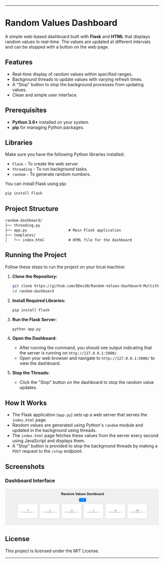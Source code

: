 
---

# Random Values Dashboard

A simple web-based dashboard built with **Flask** and **HTML** that displays random values in real-time. The values are updated at different intervals and can be stopped with a button on the web page.

## Features

- Real-time display of random values within specified ranges.
- Background threads to update values with varying refresh times.
- A "Stop" button to stop the background processes from updating values.
- Clean and simple user interface.

## Prerequisites

- **Python 3.6+** installed on your system.
- **pip** for managing Python packages.

## Libraries

Make sure you have the following Python libraries installed:

- `Flask` - To create the web server.
- `threading` - To run background tasks.
- `random` - To generate random numbers.

You can install Flask using pip:
```bash
pip install Flask
```

## Project Structure

```
random-dashboard/
├── threading.py
├── app.py                   # Main Flask application
├── templates/
│   └── index.html           # HTML file for the dashboard
```

## Running the Project

Follow these steps to run the project on your local machine:

1. **Clone the Repository:**
   ```bash
   git clone https://github.com/DDev30/Random-Values-Dashboard-Multithreading-.git
   cd random-dashboard
   ```

2. **Install Required Libraries:**
   ```bash
   pip install Flask
   ```

3. **Run the Flask Server:**
   ```bash
   python app.py
   ```

4. **Open the Dashboard:**
   - After running the command, you should see output indicating that the server is running on `http://127.0.0.1:5000/`.
   - Open your web browser and navigate to `http://127.0.0.1:5000/` to view the dashboard.

5. **Stop the Threads:**
   - Click the "Stop" button on the dashboard to stop the random value updates.

## How It Works

- The Flask application (`app.py`) sets up a web server that serves the `index.html` page.
- Random values are generated using Python's `random` module and updated in the background using threads.
- The `index.html` page fetches these values from the server every second using JavaScript and displays them.
- A "Stop" button is provided to stop the background threads by making a `POST` request to the `/stop` endpoint.

## Screenshots

### Dashboard Interface
![alt text](image.png)

## License

This project is licensed under the MIT License.

---
